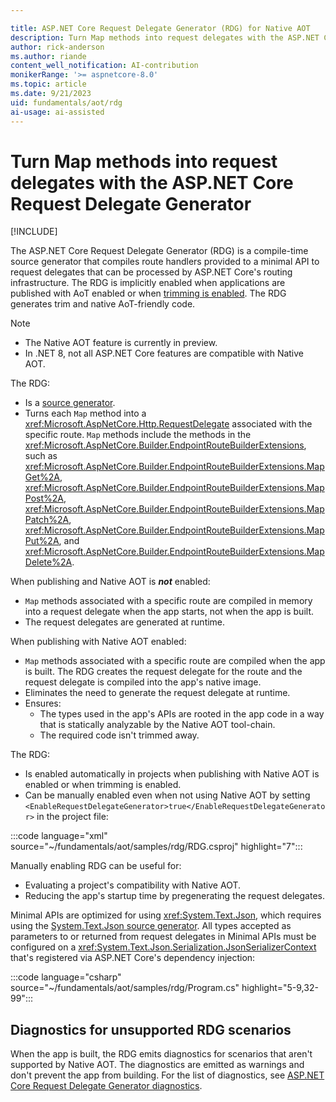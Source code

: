 ```yaml
---

title: ASP.NET Core Request Delegate Generator (RDG) for Native AOT
description: Turn Map methods into request delegates with the ASP.NET Core Request Delegate Generator (RDG) for Native AOT.
author: rick-anderson
ms.author: riande
content_well_notification: AI-contribution
monikerRange: '>= aspnetcore-8.0'
ms.topic: article
ms.date: 9/21/2023
uid: fundamentals/aot/rdg
ai-usage: ai-assisted
---
```

# Turn Map methods into request delegates with the ASP.NET Core Request Delegate Generator

[!INCLUDE[](~/includes/not-latest-version.md)]

The ASP.NET Core Request Delegate Generator (RDG) is a compile-time source generator that compiles route handlers provided to a minimal API to request delegates that can be processed by ASP.NET Core's routing infrastructure. The RDG is implicitly enabled when applications are published with AoT enabled or when [trimming is enabled](/dotnet/core/deploying/trimming/trimming-options#enable-trimming). The RDG generates trim and native AoT-friendly code.

> [!NOTE]
> * The Native AOT feature is currently in preview.
> * In .NET 8, not all ASP.NET Core features are compatible with Native AOT.

The RDG:

* Is a [source generator](/dotnet/csharp/roslyn-sdk/source-generators-overview).
* Turns each `Map` method into a <xref:Microsoft.AspNetCore.Http.RequestDelegate> associated with the specific route. `Map` methods include the methods in the <xref:Microsoft.AspNetCore.Builder.EndpointRouteBuilderExtensions>, such as <xref:Microsoft.AspNetCore.Builder.EndpointRouteBuilderExtensions.MapGet%2A>, <xref:Microsoft.AspNetCore.Builder.EndpointRouteBuilderExtensions.MapPost%2A>, <xref:Microsoft.AspNetCore.Builder.EndpointRouteBuilderExtensions.MapPatch%2A>, <xref:Microsoft.AspNetCore.Builder.EndpointRouteBuilderExtensions.MapPut%2A>, and <xref:Microsoft.AspNetCore.Builder.EndpointRouteBuilderExtensions.MapDelete%2A>.

When publishing and Native AOT is ***not*** enabled:

* `Map` methods associated with a specific route are compiled in memory into a request delegate when the app starts, not when the app is built.
* The request delegates are generated at runtime.

When publishing with Native AOT enabled:

* `Map` methods associated with a specific route are compiled when the app is built. The RDG creates the request delegate for the route and the request delegate is compiled into the app's native image.
* Eliminates the need to generate the request delegate at runtime.
* Ensures:
  * The types used in the app's APIs are rooted in the app code in a way that is statically analyzable by the Native AOT tool-chain.
  * The required code isn't trimmed away.

The RDG:

* Is enabled automatically in projects when publishing with Native AOT is enabled or when trimming is enabled.
* Can be manually enabled even when not using Native AOT by setting `<EnableRequestDelegateGenerator>true</EnableRequestDelegateGenerator>` in the project file:

:::code language="xml" source="~/fundamentals/aot/samples/rdg/RDG.csproj" highlight="7":::

Manually enabling RDG can be useful for:

* Evaluating a project's compatibility with Native AOT.
* Reducing the app's startup time by pregenerating the request delegates.

Minimal APIs are optimized for using <xref:System.Text.Json>, which requires using the [System.Text.Json source generator](/dotnet/standard/serialization/system-text-json/source-generation). All types accepted as parameters to or returned from request delegates in Minimal APIs must be configured on a <xref:System.Text.Json.Serialization.JsonSerializerContext> that's registered via ASP.NET Core's dependency injection:

:::code language="csharp" source="~/fundamentals/aot/samples/rdg/Program.cs" highlight="5-9,32-99":::

## Diagnostics for unsupported RDG scenarios

When the app is built, the RDG emits diagnostics for scenarios that aren't supported by Native AOT. The diagnostics are emitted as warnings and don't prevent the app from building. For the list of diagnostics, see [ASP.NET Core Request Delegate Generator diagnostics](xref:fundamentals/aot/request-delegate-generator/rdg-ids).
